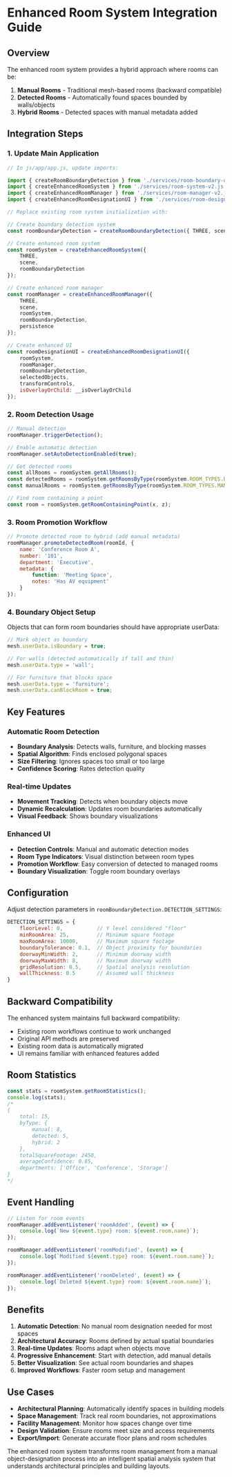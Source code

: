 # Enhanced Room System Integration Guide

## Overview

The enhanced room system provides a hybrid approach where rooms can be:

1. **Manual Rooms** - Traditional mesh-based rooms (backward compatible)
2. **Detected Rooms** - Automatically found spaces bounded by walls/objects
3. **Hybrid Rooms** - Detected spaces with manual metadata added

## Integration Steps

### 1. Update Main Application

```javascript
// In js/app/app.js, update imports:

import { createRoomBoundaryDetection } from './services/room-boundary-detection.js';
import { createEnhancedRoomSystem } from './services/room-system-v2.js';
import { createEnhancedRoomManager } from './services/room-manager-v2.js';
import { createEnhancedRoomDesignationUI } from './services/room-designation-ui-v2.js';

// Replace existing room system initialization with:

// Create boundary detection system
const roomBoundaryDetection = createRoomBoundaryDetection({ THREE, scene });

// Create enhanced room system
const roomSystem = createEnhancedRoomSystem({ 
    THREE, 
    scene, 
    roomBoundaryDetection 
});

// Create enhanced room manager
const roomManager = createEnhancedRoomManager({ 
    THREE, 
    scene, 
    roomSystem, 
    roomBoundaryDetection, 
    persistence 
});

// Create enhanced UI
const roomDesignationUI = createEnhancedRoomDesignationUI({ 
    roomSystem, 
    roomManager, 
    roomBoundaryDetection,
    selectedObjects, 
    transformControls, 
    isOverlayOrChild: __isOverlayOrChild 
});
```

### 2. Room Detection Usage

```javascript
// Manual detection
roomManager.triggerDetection();

// Enable automatic detection
roomManager.setAutoDetectionEnabled(true);

// Get detected rooms
const allRooms = roomSystem.getAllRooms();
const detectedRooms = roomSystem.getRoomsByType(roomSystem.ROOM_TYPES.DETECTED);
const manualRooms = roomSystem.getRoomsByType(roomSystem.ROOM_TYPES.MANUAL);

// Find room containing a point
const room = roomSystem.getRoomContainingPoint(x, z);
```

### 3. Room Promotion Workflow

```javascript
// Promote detected room to hybrid (add manual metadata)
roomManager.promoteDetectedRoom(roomId, {
    name: 'Conference Room A',
    number: '101',
    department: 'Executive',
    metadata: {
        function: 'Meeting Space',
        notes: 'Has AV equipment'
    }
});
```

### 4. Boundary Object Setup

Objects that can form room boundaries should have appropriate userData:

```javascript
// Mark object as boundary
mesh.userData.isBoundary = true;

// For walls (detected automatically if tall and thin)
mesh.userData.type = 'wall';

// For furniture that blocks space
mesh.userData.type = 'furniture';
mesh.userData.canBlockRoom = true;
```

## Key Features

### Automatic Room Detection

- **Boundary Analysis**: Detects walls, furniture, and blocking masses
- **Spatial Algorithm**: Finds enclosed polygonal spaces
- **Size Filtering**: Ignores spaces too small or too large
- **Confidence Scoring**: Rates detection quality

### Real-time Updates

- **Movement Tracking**: Detects when boundary objects move
- **Dynamic Recalculation**: Updates room boundaries automatically
- **Visual Feedback**: Shows boundary visualizations

### Enhanced UI

- **Detection Controls**: Manual and automatic detection modes
- **Room Type Indicators**: Visual distinction between room types
- **Promotion Workflow**: Easy conversion of detected to managed rooms
- **Boundary Visualization**: Toggle room boundary overlays

## Configuration

Adjust detection parameters in `roomBoundaryDetection.DETECTION_SETTINGS`:

```javascript
DETECTION_SETTINGS = {
    floorLevel: 0,           // Y level considered "floor"
    minRoomArea: 25,         // Minimum square footage
    maxRoomArea: 10000,      // Maximum square footage
    boundaryTolerance: 0.1,  // Object proximity for boundaries
    doorwayMinWidth: 2,      // Minimum doorway width
    doorwayMaxWidth: 8,      // Maximum doorway width
    gridResolution: 0.5,     // Spatial analysis resolution
    wallThickness: 0.5       // Assumed wall thickness
}
```

## Backward Compatibility

The enhanced system maintains full backward compatibility:

- Existing room workflows continue to work unchanged
- Original API methods are preserved
- Existing room data is automatically migrated
- UI remains familiar with enhanced features added

## Room Statistics

```javascript
const stats = roomSystem.getRoomStatistics();
console.log(stats);
/*
{
    total: 15,
    byType: {
        manual: 8,
        detected: 5,
        hybrid: 2
    },
    totalSquareFootage: 2450,
    averageConfidence: 0.85,
    departments: ['Office', 'Conference', 'Storage']
}
*/
```

## Event Handling

```javascript
// Listen for room events
roomManager.addEventListener('roomAdded', (event) => {
    console.log(`New ${event.type} room: ${event.room.name}`);
});

roomManager.addEventListener('roomModified', (event) => {
    console.log(`Modified ${event.type} room: ${event.room.name}`);
});

roomManager.addEventListener('roomDeleted', (event) => {
    console.log(`Deleted ${event.type} room: ${event.room.name}`);
});
```

## Benefits

1. **Automatic Detection**: No manual room designation needed for most spaces
2. **Architectural Accuracy**: Rooms defined by actual spatial boundaries
3. **Real-time Updates**: Rooms adapt when objects move
4. **Progressive Enhancement**: Start with detection, add manual details
5. **Better Visualization**: See actual room boundaries and shapes
6. **Improved Workflows**: Faster room setup and management

## Use Cases

- **Architectural Planning**: Automatically identify spaces in building models
- **Space Management**: Track real room boundaries, not approximations
- **Facility Management**: Monitor how spaces change over time
- **Design Validation**: Ensure rooms meet size and access requirements
- **Export/Import**: Generate accurate floor plans and room schedules

The enhanced room system transforms room management from a manual object-designation process into an intelligent spatial analysis system that understands architectural principles and building layouts.